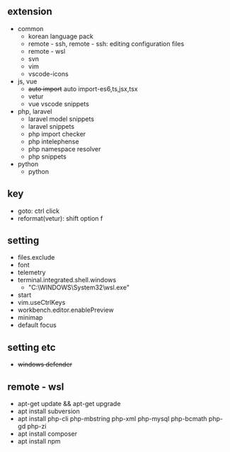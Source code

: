 ## extension
* common
    * korean language pack
    * remote - ssh, remote - ssh: editing configuration files
    * remote - wsl
    * svn
    * vim
    * vscode-icons
* js, vue
    * ~~auto import~~ auto import-es6,ts,jsx,tsx
    * vetur
    * vue vscode snippets
* php, laravel
    * laravel model snippets
    * laravel snippets
    * php import checker
    * php intelephense
    * php namespace resolver
    * php snippets
* python
    * python

## key
* goto: ctrl click
* reformat(vetur): shift option f

## setting
* files.exclude
* font
* telemetry
* terminal.integrated.shell.windows
    * "C:\\WINDOWS\\System32\\wsl.exe"
* start
* vim.useCtrlKeys
* workbench.editor.enablePreview
* minimap
* default focus

## setting etc
* ~~windows defender~~

## remote - wsl
* apt-get update && apt-get upgrade
* apt install subversion
* apt install php-cli php-mbstring php-xml php-mysql php-bcmath php-gd php-zi
* apt install composer
* apt install npm
